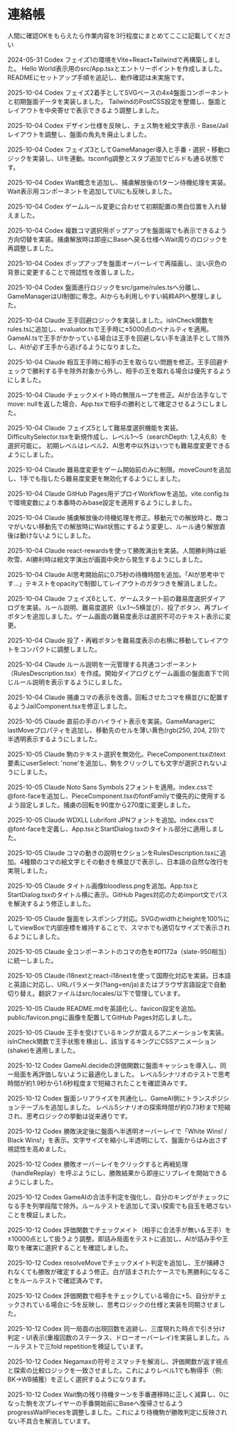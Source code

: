 # 連絡帳

人間に確認OKをもらえたら作業内容を3行程度にまとめてここに記載してください

2024-05-31 Codex
フェイズ1の環境をVite+React+Tailwindで再構築しました。
Hello World表示用のsrc/App.tsxとエントリーポイントを作成しました。
READMEにセットアップ手順を追記し、動作確認は未実施です。

2025-10-04 Codex
フェイズ2着手としてSVGベースの4x4盤面コンポーネントと初期盤面データを実装しました。
TailwindのPostCSS設定を整備し、盤面とレイアウトを中央寄せで表示できるよう調整しました。

2025-10-04 Codex
デザイン仕様を反映し、チェス駒を絵文字表示・Base/Jailレイアウトを調整し、盤面の角丸を廃止しました。

2025-10-04 Codex
フェイズ3としてGameManager導入と手番・選択・移動ロジックを実装し、UIを連動。tsconfig調整とスタブ追加でビルドも通る状態です。

2025-10-04 Codex
Wait概念を追加し、捕虜解放後の1ターン待機処理を実装。Wait表示用コンポーネントを追加してUIにも反映しました。

2025-10-04 Codex
ゲームルール変更に合わせて初期配置の黒白位置を入れ替えました。

2025-10-04 Codex
複数コマ選択用ポップアップを盤面端でも表示できるよう方向切替を実装。捕虜解放時は即座にBaseへ戻る仕様へWait周りのロジックを再調整しました。

2025-10-04 Codex
ポップアップを盤面オーバーレイで再描画し、淡い灰色の背景に変更することで視認性を改善しました。

2025-10-04 Codex
盤面進行ロジックをsrc/game/rules.tsへ分離し、GameManagerはUI制御に専念。AIからも利用しやすい純粋APIへ整理しました。

2025-10-04 Claude
王手回避ロジックを実装しました。isInCheck関数をrules.tsに追加し、evaluator.tsで王手時に±5000点のペナルティを適用。
GameAI.tsで王手がかかっている場合は王手を回避しない手を違法手として除外し、AIが必ず王手から逃げるようになりました。

2025-10-04 Claude
相互王手時に相手の王を取らない問題を修正。王手回避チェックで勝利する手を除外対象から外し、相手の王を取れる場合は優先するようにしました。

2025-10-04 Claude
チェックメイト時の無限ループを修正。AIが合法手なしでmove: nullを返した場合、App.tsxで相手の勝利として確定させるようにしました。

2025-10-04 Claude
フェイズ5として難易度選択機能を実装。DifficultySelector.tsxを新規作成し、レベル1〜5（searchDepth: 1,2,4,6,8）を選択可能に。
初期レベルはレベル2、AI思考中以外はいつでも難易度変更できるようにしました。

2025-10-04 Claude
難易度変更をゲーム開始前のみに制限。moveCountを追加し、1手でも指したら難易度変更を無効化するようにしました。

2025-10-04 Claude
GitHub Pages用デプロイWorkflowを追加。vite.config.tsで環境変数により本番時のみbase設定を適用するようにしました。

2025-10-04 Claude
捕虜解放後の待機処理を修正。移動元での解放時と、敵コマがいない移動先での解放時にWait状態にするよう変更し、ルール通り解放直後は動けないようにしました。

2025-10-04 Claude
react-rewardsを使って勝敗演出を実装。人間勝利時は紙吹雪、AI勝利時は絵文字演出が画面中央から発生するようにしました。

2025-10-04 Claude
AI思考開始前に0.75秒の待機時間を追加。「AIが思考中です…」テキストをopacityで制御してレイアウトのガタつきを解消しました。

2025-10-04 Claude
フェイズ6として、ゲームスタート前の難易度選択ダイアログを実装。ルール説明、難易度選択（Lv.1〜5横並び）、投了ボタン、再プレイボタンを追加しました。ゲーム画面の難易度表示は選択不可のテキスト表示に変更。

2025-10-04 Claude
投了・再戦ボタンを難易度表示の右横に移動してレイアウトをコンパクトに調整しました。

2025-10-04 Claude
ルール説明を一元管理する共通コンポーネント（RulesDescription.tsx）を作成。開始ダイアログとゲーム画面の盤面直下で同じルール説明を表示するようにしました。

2025-10-04 Claude
捕虜コマの表示を改善。回転させたコマを横並びに配置するようJailComponent.tsxを修正しました。

2025-10-05 Claude
直前の手のハイライト表示を実装。GameManagerにlastMoveプロパティを追加し、移動先のセルを薄い黄色(rgb(250, 204, 21))で半透明表示するようにしました。

2025-10-05 Claude
駒のテキスト選択を無効化。PieceComponent.tsxのtext要素にuserSelect: 'none'を追加し、駒をクリックしても文字が選択されないようにしました。

2025-10-05 Claude
Noto Sans Symbols 2フォントを適用。index.cssで@font-faceを追加し、PieceComponent.tsxのfontFamilyで優先的に使用するよう設定しました。捕虜の回転を90度から270度に変更しました。

2025-10-05 Claude
WDXLL Lubrifont JPNフォントを追加。index.cssで@font-faceを定義し、App.tsxとStartDialog.tsxのタイトル部分に適用しました。

2025-10-05 Claude
コマの動きの説明セクションをRulesDescription.tsxに追加。4種類のコマの絵文字とその動きを横並びで表示し、日本語の自然な改行を実現しました。

2025-10-05 Claude
タイトル画像bloodless.pngを追加。App.tsxとStartDialog.tsxのタイトル横に表示。GitHub Pages対応のためimport文でパスを解決するよう修正しました。

2025-10-05 Claude
盤面をレスポンシブ対応。SVGのwidthとheightを100%にしてviewBoxで内部座標を維持することで、スマホでも適切なサイズで表示されるようにしました。

2025-10-05 Claude
全コンポーネントのコマの色を#0f172a（slate-950相当）に統一しました。

2025-10-05 Claude
i18nextとreact-i18nextを使って国際化対応を実装。日本語と英語に対応し、URLパラメータ(?lang=en/ja)またはブラウザ言語設定で自動切り替え。翻訳ファイルはsrc/locales/以下で管理しています。

2025-10-05 Claude
README.mdを英語化し、favicon設定を追加。public/favicon.pngに画像を配置してGitHub Pages対応しました。

2025-10-05 Claude
王手を受けているキングが震えるアニメーションを実装。isInCheck関数で王手状態を検出し、該当するキングにCSSアニメーション(shake)を適用しました。

2025-10-12 Codex
GameAI.decideの評価関数に盤面キャッシュを導入し、同一局面を再評価しないように最適化しました。
レベル5シナリオのテストで思考時間が約1.9秒から1.6秒程度まで短縮されたことを確認済みです。

2025-10-12 Codex
盤面シリアライズを共通化し、GameAI側にトランスポジションテーブルを追加しました。
レベル5シナリオの探索時間が約0.73秒まで短縮され、思考ロジックの挙動は従来通りです。

2025-10-12 Codex
勝敗決定後に盤面へ半透明オーバーレイで「White Wins! / Black Wins!」を表示。文字サイズを縮小し半透明にして、盤面からはみ出さず視認性を高めました。

2025-10-12 Codex
勝敗オーバーレイをクリックすると再戦処理（handleReplay）を呼ぶようにし、勝敗結果から即座にリプレイを開始できるようにしました。

2025-10-12 Codex
GameAIの合法手判定を強化し、自分のキングがチェックになる手を列挙段階で除外。ルールテストを追加して深い探索でも自玉を晒さないことを検証しました。

2025-10-12 Codex
評価関数でチェックメイト（相手に合法手が無い＆王手）を±10000点として扱うよう調整。即詰み局面をテストに追加し、AIが詰み手や王取りを確実に選択することを確認しました。

2025-10-12 Codex
resolveMoveでチェックメイト判定を追加し、王が捕縛されなくても勝敗が確定するよう修正。白が詰まされたケースでも黒勝利になることをルールテストで確認済みです。

2025-10-12 Codex
評価関数で相手をチェックしている場合に+5、自分がチェックされている場合に-5を反映し、思考ロジックの仕様と実装を同期させました。

2025-10-12 Codex
同一局面の出現回数を追跡し、三度現れた時点で引き分け判定・UI表示(重複回数のステータス、ドローオーバーレイ)を実装しました。ルールテストで三fold repetitionを検証しています。

2025-10-12 Codex
Negamaxの符号ミスマッチを解消し、評価関数が返す視点と探索の比較ロジックを一致させました。これによりレベル1でも駒得手（例: BK→WB捕獲）を正しく選択するようになります。

2025-10-12 Codex
Wait駒の残り待機ターンを手番遷移時に正しく減算し、0になった駒を次プレイヤーの手番開始前にBaseへ復帰させるようprogressWaitPiecesを調整しました。これにより待機駒が勝敗判定に反映されない不具合を解消しています。
